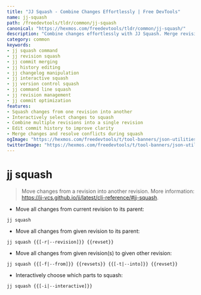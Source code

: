 ```yaml
---
title: "JJ Squash - Combine Changes Effortlessly | Free DevTools"
name: jj-squash
path: /freedevtools/tldr/common/jj-squash
canonical: "https://hexmos.com/freedevtools/tldr/common/jj-squash/"
description: "Combine changes effortlessly with JJ Squash. Merge revisions, resolve conflicts, and improve commit history using this powerful command. Free online tool, no registration required."
category: common
keywords:
- jj squash command
- jj revision squash
- jj commit merging
- jj history editing
- jj changelog manipulation
- jj interactive squash
- jj version control squash
- jj command line squash
- jj revision management
- jj commit optimization
features:
- Squash changes from one revision into another
- Interactively select changes to squash
- Combine multiple revisions into a single revision
- Edit commit history to improve clarity
- Merge changes and resolve conflicts during squash
ogImage: "https://hexmos.com/freedevtools/t/tool-banners/json-utilities-banner.png"
twitterImage: "https://hexmos.com/freedevtools/t/tool-banners/json-utilities-banner.png"
---
```


# jj squash

> Move changes from a revision into another revision.
> More information: <https://jj-vcs.github.io/jj/latest/cli-reference/#jj-squash>.

- Move all changes from current revision to its parent:

`jj squash`

- Move all changes from given revision to its parent:

`jj squash {{[-r|--revision]}} {{revset}}`

- Move all changes from given revision(s) to given other revision:

`jj squash {{[-f|--from]}} {{revsets}} {{[-t|--into]}} {{revset}}`

- Interactively choose which parts to squash:

`jj squash {{[-i|--interactive]}}`
